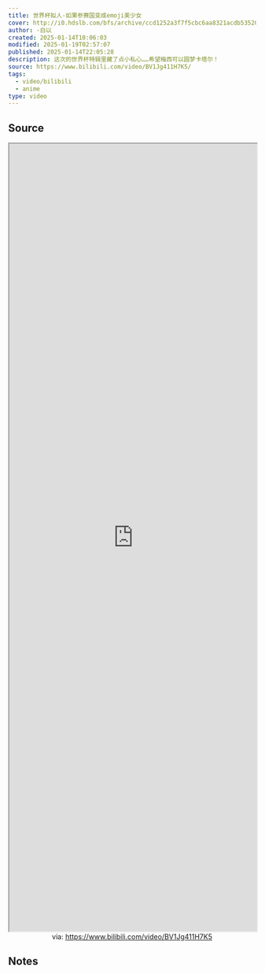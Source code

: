 ```yaml
---
title: 世界杯拟人-如果参赛国变成emoji美少女
cover: http://i0.hdslb.com/bfs/archive/ccd1252a3f7f5cbc6aa8321acdb53520ba6321c2.jpg@189w_107h.webp
author: -白以
created: 2025-01-14T10:06:03
modified: 2025-01-19T02:57:07
published: 2025-01-14T22:05:28
description: 这次的世界杯特辑里藏了点小私心……希望梅西可以圆梦卡塔尔！
source: https://www.bilibili.com/video/BV1Jg411H7K5/
tags:
  - video/bilibili
  - anime
type: video
---
```


## Source

<iframe src='https://player.bilibili.com/player.html?isOutside=true&bvid=BV1Jg411H7K5&p=1&autoplay=false' style='height:40vh;width:100%' class='iframe-radius' allow='fullscreen'></iframe>
<center>via: <a href='https://www.bilibili.com/video/BV1Jg411H7K5' target='_blank' class='external-link'>https://www.bilibili.com/video/BV1Jg411H7K5</a></center>

## Notes
